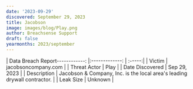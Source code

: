 ```yaml
---
date: '2023-09-29'
discovered: September 29, 2023
title: Jacobson
image: images/blog/Play.png
author: Breachsense Support
draft: false
yearmonths: 2023/september
---
```


| Data Breach Report------------:     |:-------------:    | :-----:|
| Victim      | jacobsoncompany.com      | 
| Threat Actor      | Play      | 
| Date Discovered      | Sep 29, 2023      | 
| Description      | Jacobson & Company, Inc. is the local area's leading drywall contractor.      | 
| Leak Size      | Unknown      | 

